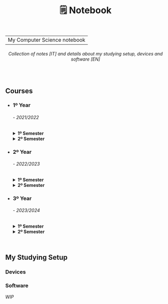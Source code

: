 <h1 align="center">🗒 Notebook</h1>
<br>
<table align="center"><tr><td>
  My Computer Science notebook
</td></tr></table>
<h6 align="center">
  <i>Collection of notes </i>[IT]<i> and details about my studying setup, devices and software </i>[EN]
</h6>
<br>


<h2 align="left"> Courses </h2>
<ul>
<li><summary><h3>1º Year</h3> <h6><i> - 2021/2022</i></h6></summary></li>
  <details> 
  <summary><b>1º Semester</b></summary>
    &emsp;• <a href="https://github.com/Haruno19/notebook/tree/main/Primo%20Anno/Primo%20Semestre/Programmazione%201"><b>Programmazione I</b></a>
      <i>- [Programming I]</i><br>
    &emsp;• <a href="https://github.com/Haruno19/notebook/tree/main/Primo%20Anno/Primo%20Semestre/Analisi%201"><b>Analisi Matematica I</b></a>
      <i>- [Mathematical Analysis I]</i><br>
    &emsp;• <a href="https://github.com/Haruno19/notebook/tree/main/Primo%20Anno/Primo%20Semestre/Fondamenti%20dell'Informatica"><b>Fondamenti dell'Informatica</b></a>
      <i>- [Fundamentals of Computer Science]</i><br>
  </details>
  
  <details> 
  <summary><b>2º Semester</b></summary>
    &emsp;• <a href="https://github.com/Haruno19/notebook/tree/main/Primo%20Anno/Secondo%20Semestre/Programmazione%202"><b>Programmazione II</b></a>
      <i>- [Programming II]</i><br>
    &emsp;• <a href="https://github.com/Haruno19/notebook/tree/main/Primo%20Anno/Secondo%20Semestre/Architettura%20degli%20Elaboratori"><b>Architettura degli Elaboratori</b></a>
      <i>- [Computer Architecure]</i><br>
    &emsp;• <a href="https://github.com/Haruno19/notebook/tree/main/Primo%20Anno/Secondo%20Semestre/Algoritmi%20e%20Strutture%20Dati"><b>Algoritmi e Strutture Dati</b></a>
      <i>- [Algorithms and Data Structures]</i><br>
    &emsp;• <a href="https://github.com/Haruno19/notebook/tree/main/Primo%20Anno/Secondo%20Semestre/Algebra%20Lineare%20e%20Geometria"><b>Algebra Lineare e Geometria</b></a>
      <i>- [Linear Algebra and Geometry]</i><br>
  </details>

<li><summary><h3>2º Year</h3> <h6><i> - 2022/2023</i></h6></summary></li>
  <details> 
  <summary><b>1º Semester</b></summary>
   &emsp;• <a href="https://github.com/Haruno19/notebook/tree/main/Secondo%20Anno/Primo%20Semestre/Reti%20e%20Sistemi%20Operativi"><b>Reti e Sistemi Operativi</b></a>
      <i>- [Networks and Operating Systems]</i><br>
    &emsp;• <a href="https://github.com/Haruno19/notebook/tree/main/Secondo%20Anno/Primo%20Semestre/Linguaggi%20di%20Programmazione"><b>Linguaggi di Programmazione</b></a>
      <i>- [Programming Languages]</i><br>
    &emsp;• <a href="https://github.com/Haruno19/notebook/tree/main/Secondo%20Anno/Primo%20Semestre/Linguaggi%20e%20Computabilita"><b>Lingauggi e Computabilità</b></a>
      <i>- [Languages and Computability]</i><br>
    &emsp;• <a href=""><b>Metodi Algebrici per l'Informatica</b></a>
      <i>- [Algebric Methods for Computer Science]</i><br>
  </details>
  
  <details> 
  <summary><b>2º Semester</b></summary>
  &emsp;• <a href="https://github.com/Haruno19/notebook/tree/main/Secondo%20Anno/Secondo%20Semestre/Sistemi%20Distribuiti"><b>Sistemi Distribuiti</b></a>
      <i>- [Distributed Systems]</i><br>
    &emsp;• <a href="https://github.com/Haruno19/notebook/tree/main/Secondo%20Anno/Secondo%20Semestre/Analisi%20e%20Progettazione%20del%20Software"><b>Analisi e Progettazione del Software</b></a>
      <i>- [Software Engineering]</i><br>
    &emsp;• <a href="https://github.com/Haruno19/notebook/tree/main/Secondo%20Anno/Secondo%20Semestre/Probabilità%20e%20Statistica%20per%20l'Informatica"><b>Probabilità e Statistica</b></a>
      <i>- []</i><br>
    &emsp;• <a href="https://github.com/Haruno19/notebook/tree/main/Secondo%20Anno/Secondo%20Semestre/"><b>Basi di Dati</b></a>
      <i>- [Data-Bases]</i><br>
  </details>
  
<li><summary><h3>3º Year</h3> <h6><i> - 2023/2024</i></h6></summary></li>
  <details> 
  <summary><b>1º Semester</b></summary>
  </details>
  
  <details> 
  <summary><b>2º Semester</b></summary>
  </details>
</ul>
<br>


<h2 align="left"> My Studying Setup </h2>
<h3>Devices</3>
<h3>Software</h3>
<i>WIP</i>
